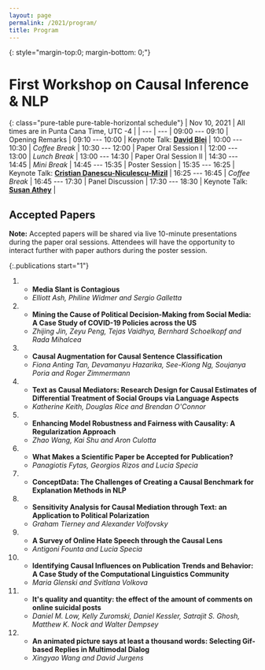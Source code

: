```yaml
---
layout: page
permalink: /2021/program/
title: Program 
---
```


{: style="margin-top:0; margin-bottom: 0;"}
# First Workshop on Causal Inference & NLP

<p style="margin-bottom: 1.2em;"></p>

{: class="pure-table pure-table-horizontal schedule"}
| Nov 10, 2021 | All times are in Punta Cana Time, UTC -4 |
| --- | --- |
09:00 --- 09:10 | Opening Remarks |
09:10 --- 10:00	| Keynote Talk: **[David Blei](http://www.cs.columbia.edu/~blei/)** |
10:00 --- 10:30	| *Coffee Break* |
10:30 --- 12:00	| Paper Oral Session I |
12:00 --- 13:00	| *Lunch Break* |
13:00 --- 14:30	| Paper Oral Session II |
14:30 --- 14:45	| *Mini Break* |
14:45 --- 15:35	| Poster Session |
15:35 --- 16:25	| Keynote Talk: **[Cristian Danescu-Niculescu-Mizil](https://www.cs.cornell.edu/~cristian/)** |
16:25 --- 16:45	| *Coffee Break* |
16:45 --- 17:30	| Panel Discussion |
17:30 --- 18:30	| Keynote Talk: **[Susan Athey](https://athey.people.stanford.edu/)** |

## Accepted Papers

**Note:** Accepted papers will be shared via live 10-minute presentations
during the paper oral sessions. Attendees will have the opportunity
to interact further with paper authors during the poster session.

   {:.publications start="1"}
   1. * **Media Slant is Contagious**
      * *Elliott Ash, Philine Widmer and Sergio Galletta*
   
   2. * **Mining the Cause of Political Decision-Making from Social Media: A Case Study of COVID-19 Policies across the US**
      * *Zhijing Jin, Zeyu Peng, Tejas Vaidhya, Bernhard Schoelkopf and Rada Mihalcea*

   3. * **Causal Augmentation for Causal Sentence Classification**
      * *Fiona Anting Tan, Devamanyu Hazarika, See-Kiong Ng, Soujanya Poria and Roger Zimmermann*

   4. * **Text as Causal Mediators: Research Design for Causal Estimates of Differential Treatment of Social Groups via Language Aspects**
      * *Katherine Keith, Douglas Rice and Brendan O'Connor*

   5. * **Enhancing Model Robustness and Fairness with Causality: A Regularization Approach**
      * *Zhao Wang, Kai Shu and Aron Culotta*

   6. * **What Makes a Scientific Paper be Accepted for Publication?**
      * *Panagiotis Fytas, Georgios Rizos and Lucia Specia*

   7. * **ConceptData: The Challenges of Creating a Causal Benchmark for Explanation Methods in NLP**

   8. * **Sensitivity Analysis for Causal Mediation through Text: an Application to Political Polarization**
      * *Graham Tierney and Alexander Volfovsky*

   9. * **A Survey of Online Hate Speech through the Causal Lens**
      * *Antigoni Founta and Lucia Specia*

   10. * **Identifying Causal Influences on Publication Trends and Behavior: A Case Study of the Computational Linguistics Community**
       * *Maria Glenski and Svitlana Volkova*

   11. * **It's quality and quantity: the effect of the amount of comments on online suicidal posts**
       * *Daniel M. Low, Kelly Zuromski, Daniel Kessler, Satrajit S. Ghosh, Matthew K. Nock and Walter Dempsey*

   12. * **An animated picture says at least a thousand words: Selecting Gif-based Replies in Multimodal Dialog**
       * *Xingyao Wang and David Jurgens*
